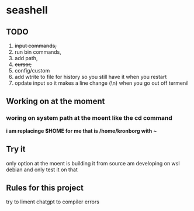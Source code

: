 # seashell

## TODO

1. <del>input commands,</del>
2. run bin commands,
3. add path,
4. <del>cursor,</del>
5. config/custom
6. add wtrite to file for history so you still have it when you restart
7. opdate input so it makes a line change (\n) when you go out off termenil

## Working on at the moment

### woring on system path at the moent like the cd command

<b> i am replacinge $HOME for me that is /home/kronborg with ~ </b>

## Try it

only option at the moent is building it from source am developing on wsl debian and only test it on that

## Rules for this project

try to liment chatgpt to compiler errors
